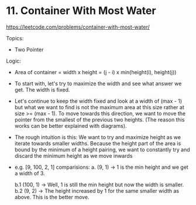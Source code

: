 # 11. Container With Most Water

https://leetcode.com/problems/container-with-most-water/

Topics:

-   Two Pointer

Logic:

-   Area of container = width x height
    = (j - i) x min(height(i), height(j))

-   To start with, let's try to maximize the width and see what
    answer we get. The width is fixed.

-   Let's continue to keep the width fixed and look at a width
    of (max - 1) but what we want to find is not the maximum area
    at this size rather at size >= (max - 1). To move towards this
    direction, we want to move the pointer from the smallest of
    the previous two heights. (The reason this works can be better
    explained with diagrams).

-   The rough intuition is this: We want to try and maximize height
    as we iterate towards smaller widths. Because the height part
    of the area is bound by the minimum of a height pairing, we want
    to constantly try and discard the minimum height as we move inwards

-   e.g. [9, 100, 2, 1]
    comparisions:
    a. (9, 1) -> 1 is the min height and we get a width of 3.

    b.1 (100, 1) -> Well, 1 is still the min height but now the width is smaller.
    b.2 (9, 2) -> The height increased by 1 for the same smaller width as above. This is the better move.
